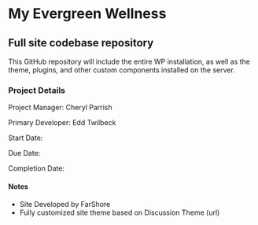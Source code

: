 My Evergreen Wellness
==============

Full site codebase repository
--------------

This GitHub repository will include the entire WP installation, as well as the theme, plugins, and other custom components installed on the server.

### Project Details
Project Manager: Cheryl Parrish

Primary Developer: Edd Twilbeck

Start Date:

Due Date:

Completion Date:

#### Notes
* Site Developed by FarShore
* Fully customized site theme based on Discussion Theme (url)
